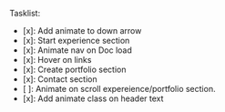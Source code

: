 Tasklist:
- [x]: Add animate to down arrow
- [x]: Start experience section
- [x]: Animate nav on Doc load
- [x]: Hover on links
- [x]: Create portfolio section
- [x]: Contact section
- [ ]: Animate on scroll expereience/portfolio section.
- [x]: Add animate class on header text